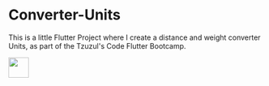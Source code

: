 # Converter-Units
This is a little Flutter Project where I create a distance and weight converter Units, as part of the Tzuzul's Code Flutter Bootcamp.

<img src="https://im2.ezgif.com/tmp/ezgif-2-31f7a22364.gif" width="40" height="40" />
